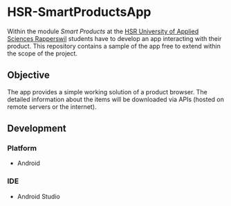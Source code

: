 # HSR-SmartProductsApp

Within the module *Smart Products* at the [HSR University of Applied Sciences Rapperswil](https://www.hsr.ch/de/studium/bachelor/studiengaenge/wirtschaftsingenieurwesen-wing/uebersicht/) students have to develop an app interacting with their product.
This repository contains a sample of the app free to extend within the scope of the project.


## Objective
The app provides a simple working solution of a product browser.
The detailed information about the items will be downloaded via APIs (hosted on remote servers or the internet).


## Development

### Platform
- Android

### IDE
- Android Studio